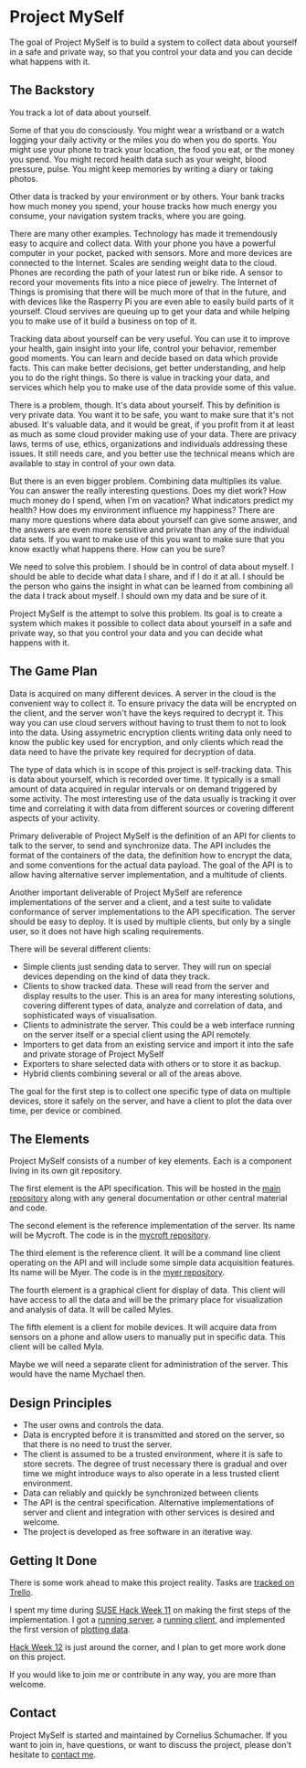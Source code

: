 # Project MySelf

The goal of Project MySelf is to build a system to collect data about yourself
in a safe and private way, so that you control your data and you can decide what
happens with it.

## The Backstory

You track a lot of data about yourself.

Some of that you do consciously. You might wear a wristband or a watch logging
your daily activity or the miles you do when you do sports. You might use your
phone to track your location, the food you eat, or the money you spend. You
might record health data such as your weight, blood pressure, pulse. You might
keep memories by writing a diary or taking photos.

Other data is tracked by your environment or by others. Your bank tracks how
much money you spend, your house tracks how much energy you consume, your
navigation system tracks, where you are going.

There are many other examples. Technology has made it tremendously easy to
acquire and collect data. With your phone you have a powerful computer in
your pocket, packed with sensors. More and more devices are connected to the
Internet. Scales are sending weight data to the cloud. Phones are recording the
path of your latest run or bike ride. A sensor to record your movements fits
into a nice piece of jewelry. The Internet of Things is promising that there
will be much more of that in the future, and with devices like the Rasperry
Pi you are even able to easily build parts of it yourself. Cloud servives are
queuing up to get your data and while helping you to make use of it build a
business on top of it.

Tracking data about yourself can be very useful. You can use it to improve your
health, gain insight into your life, control your behavior, remember good
moments. You can learn and decide based on data which provide facts. This can
make better decisions, get better understanding, and help you to do the right
things. So there is value in tracking your data, and services which help you to
make use of the data provide some of this value.

There is a problem, though. It's data about yourself. This by definition is
very private data. You want it to be safe, you want to make sure that it's not
abused. It's valuable data, and it would be great, if you profit from it at
least as much as some cloud provider making use of your data. There are privacy
laws, terms of use, ethics, organizations and individuals addressing these
issues. It still needs care, and you better use the technical means which are
available to stay in control of your own data.

But there is an even bigger problem. Combining data multiplies its value. You
can answer the really interesting questions. Does my diet work? How much money
do I spend, when I'm on vacation? What indicators predict my health? How does
my environment influence my happiness? There are many more questions where data
about yourself can give some answer, and the answers are even more sensitive and
private than any of the individual data sets. If you want to make use of this
you want to make sure that you know exactly what happens there. How can you be
sure?

We need to solve this problem. I should be in control of data about myself. I
should be able to decide what data I share, and if I do it at all. I should be
the person who gains the insight in what can be learned from combining all the
data I track about myself. I should own my data and be sure of it.

Project MySelf is the attempt to solve this problem. Its goal is to create a
system which makes it possible to collect data about yourself in a safe and
private way, so that you control your data and you can decide what happens with
it.

## The Game Plan

Data is acquired on many different devices. A server in the cloud is the
convenient way to collect it. To ensure privacy the data will be encrypted on
the client, and the server won't have the keys required to decrypt it. This way
you can use cloud servers without having to trust them to not to look into the
data. Using assymetric encryption clients writing data only need to know the
public key used for encryption, and only clients which read the data need to
have the private key required for decryption of data.

The type of data which is in scope of this project is self-tracking data. This
is data about yourself, which is recorded over time. It typically is a small
amount of data acquired in regular intervals or on demand triggered by some
activity. The most interesting use of the data usually is tracking it
over time and correlating it with data from different sources or covering
different aspects of your activity.

Primary deliverable of Project MySelf is the definition of an API for clients to
talk to the server, to send and synchronize data. The API includes the format
of the containers of the data, the definition how to encrypt the data, and
some conventions for the actual data payload. The goal of the API is to allow
having alternative server implementation, and a multitude of clients.

Another important deliverable of Project MySelf are reference implementations
of the server and a client, and a test suite to validate conformance of server
implementations to the API specification. The server should be easy to deploy.
It is used by multiple clients, but only by a single user, so it does not have
high scaling requirements.

There will be several different clients:

* Simple clients just sending data to server. They will run on special devices
  depending on the kind of data they track.
* Clients to show tracked data. These will read from the server and display
  results to the user. This is an area for many interesting solutions, covering
  different types of data, analyze and correlation of data, and sophisticated
  ways of visualisation.
* Clients to administrate the server. This could be a web interface running on
  the server itself or a special client using the API remotely.
* Importers to get data from an existing service and import it into the safe
  and private storage of Project MySelf
* Exporters to share selected data with others or to store it as backup.
* Hybrid clients combining several or all of the areas above.

The goal for the first step is to collect one specific type of data on multiple
devices, store it safely on the server, and have a client to plot the data over
time, per device or combined.

## The Elements

Project MySelf consists of a number of key elements. Each is a component living
in its own git repository.

The first element is the API specification. This will be hosted in the
[main repository](https://github.com/cornelius/project-myself) along with any
general documentation or other central material and code.

The second element is the reference implementation of the server. Its name will
be Mycroft. The code is in the
[mycroft repository](https://github.com/cornelius/mycroft).

The third element is the reference client. It will be a command line client
operating on the API and will include some simple data acquisition features.
Its name will be Myer. The code is in the
[myer repository](https://github.com/cornelius/myer).

The fourth element is a graphical client for display of data. This client will
have access to all the data and will be the primary place for visualization and
analysis of data. It will be called Myles.

The fifth element is a client for mobile devices. It will acquire data from
sensors on a phone and allow users to manually put in specific data. This client
will be called Myla.

Maybe we will need a separate client for administration of the server. This
would have the name Mychael then.

## Design Principles

* The user owns and controls the data.
* Data is encrypted before it is transmitted and stored on the server, so that
  there is no need to trust the server.
* The client is assumed to be a trusted environment, where it is safe to store
  secrets. The degree of trust necessary there is gradual and over time we might
  introduce ways to also operate in a less trusted client environment.
* Data can reliably and quickly be synchronized between clients
* The API is the central specification. Alternative implementations of server
  and client and integration with other services is desired and welcome.
* The project is developed as free software in an iterative way.

## Getting It Done

There is some work ahead to make this project reality. Tasks are [tracked on
Trello](https://trello.com/b/fjRMvDpB/project-myself).

I spent my time during [SUSE Hack Week 11](http://hackweek.suse.com) on
making the first steps of the implementation. I got a
[running server](http://hackweek.blogspot.de/2014/10/running-server.html), a
[running client](http://hackweek.blogspot.de/2014/10/running-client.html), and
implemented the first version of
[plotting data](http://hackweek.blogspot.de/2014/10/plotting.html).

[Hack Week 12](http://hackweek.blogspot.de/2015/04/suse-hack-week-12.html) is
just around the corner, and I plan to get more work done on this project.

If you would like to join me or contribute in any way, you are more than
welcome.

## Contact

Project MySelf is started and maintained by Cornelius Schumacher.
If you want to join in, have questions, or want to discuss the project, please
don't hesitate to [contact me](mailto:schumacher@kde.org).
